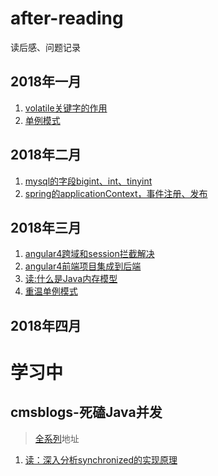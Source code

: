 # after-reading
读后感、问题记录


## 2018年一月
1. [volatile关键字的作用](https://github.com/lqclester/after-reading/blob/master/2018-01/volatile%E7%9A%84%E4%BD%9C%E7%94%A8.md)
2. [单例模式](https://github.com/lqclester/after-reading/blob/master/2018-01/singleton.md)

## 2018年二月
1. [mysql的字段bigint、int、tinyint](https://github.com/lqclester/after-reading/blob/master/2018-02/mysql%E7%9A%84%E5%AD%97%E6%AE%B5int%2Cbigint%2Ctinyint.md)
2. [spring的applicationContext，事件注册、发布](https://github.com/lqclester/after-reading/blob/master/2018-02/spring-event.md)


## 2018年三月
1. [angular4跨域和session拦截解决](https://github.com/lqclester/after-reading/blob/master/2018-03/angular4-cros.md)
2. [angular4前端项目集成到后端](https://github.com/lqclester/after-reading/blob/master/2018-03/angular4+sssm.md)
3. [读:什么是Java内存模型](https://github.com/lqclester/after-reading/blob/master/2018-03/java-memory.md)
4. [重温单例模式](https://github.com/lqclester/after-reading/blob/master/2018-03/Singleton.md)

## 2018年四月

# 学习中
## cmsblogs-死磕Java并发
> [全系列](http://cmsblogs.com/?p=2122)地址

1. [读：深入分析synchronized的实现原理](http://cmsblogs.com/?p=2071)
